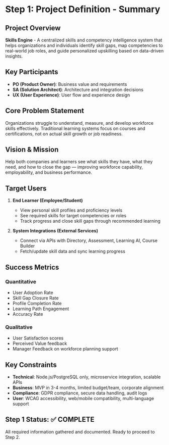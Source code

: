 # Step 1: Project Definition - Summary

## Project Overview
**Skills Engine** - A centralized skills and competency intelligence system that helps organizations and individuals identify skill gaps, map competencies to real-world job roles, and guide personalized upskilling based on data-driven insights.

## Key Participants
- **PO (Product Owner)**: Business value and requirements
- **SA (Solution Architect)**: Architecture and integration decisions  
- **UX (User Experience)**: User flow and experience design

## Core Problem Statement
Organizations struggle to understand, measure, and develop workforce skills effectively. Traditional learning systems focus on courses and certifications, not on actual skill growth or job readiness.

## Vision & Mission
Help both companies and learners see what skills they have, what they need, and how to close the gap — improving workforce capability, employability, and business performance.

## Target Users
1. **End Learner (Employee/Student)**
   - View personal skill profiles and proficiency levels
   - See required skills for target competencies or roles
   - Track progress and close skill gaps through recommended learning

2. **System Integrations (External Services)**
   - Connect via APIs with Directory, Assessment, Learning AI, Course Builder
   - Fetch/update skill data and sync learning progress

## Success Metrics
### Quantitative
- User Adoption Rate
- Skill Gap Closure Rate  
- Profile Completion Rate
- Learning Path Engagement
- Accuracy Rate

### Qualitative
- User Satisfaction scores
- Perceived Value feedback
- Manager Feedback on workforce planning support

## Key Constraints
- **Technical**: Node.js/PostgreSQL only, microservice integration, scalable APIs
- **Business**: MVP in 3-4 months, limited budget/team, corporate alignment
- **Compliance**: GDPR compliance, secure data handling, audit logs
- **User**: WCAG accessibility, web/mobile compatibility, multi-language support

## Step 1 Status: ✅ COMPLETE
All required information gathered and documented. Ready to proceed to Step 2.

